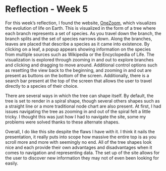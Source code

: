 # Reflection - Week 5

For this week’s reflection, I found the website, [OneZoom](https://www.onezoom.org/life.html), which visualizes the evolution of life on Earth. This is visualized in the form of a tree where each branch represents a set of species. As you travel down the branch, the branch splits and the set of species narrows down. Along the branches, leaves are placed that describe a species as it came into existence. By clicking on a leaf, a popup appears showing information on the species from multiple sources such as Wikipedia or the Encyclopedia of Life. The visualization is explored through zooming in and out to explore branches and clicking and dragging to move around. Additional control options such as resetting the view back to the beginning, and zooming in and out are present as buttons on the bottom of the screen. Additionally, there is a search bar present at the top of the screen that allows the user to travel directly to a species of their choice.  

There are several ways in which the tree can shape itself. By default, the tree is set to render in a spiral shape, though several others shapes such as a straight line or a more traditional node chart are also present. At first, I had issues navigating the tree as zooming in and out of the spiral felt a little tricky. I thought this was just how I had to navigate the site, some my problems were solved thanks to these alternate shapes. 

Overall, I do like this site despite the flaws I have with it. I think it nails the presentation, it really puts into scope how massive the entire top is as you scroll more and more with seemingly no end. All of the tree shapes look nice and each provide their own advantages and disadvantages when it comes to navigation and representing data. The set up of the site allows for the user to discover new information they may not of even been looking for easily. 
